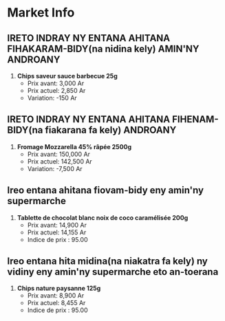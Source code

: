 # Market Info

## IRETO INDRAY NY ENTANA AHITANA FIHAKARAM-BIDY(na nidina kely) AMIN'NY ANDROANY

1. **Chips saveur sauce barbecue 25g**
   - Prix avant: 3,000 Ar
   - Prix actuel: 2,850 Ar
   - Variation: -150 Ar

## IRETO INDRAY NY ENTANA AHITANA FIHENAM-BIDY(na fiakarana fa kely) ANDROANY

1. **Fromage Mozzarella 45% râpée 2500g**
   - Prix avant: 150,000 Ar
   - Prix actuel: 142,500 Ar
   - Variation: -7,500 Ar

## Ireo entana ahitana fiovam-bidy eny amin'ny supermarche

1. **Tablette de chocolat blanc noix de coco caramélisée 200g**
   - Prix avant: 14,900 Ar
   - Prix actuel: 14,155 Ar
   - Indice de prix : 95.00

## Ireo entana hita midina(na niakatra fa kely) ny vidiny eny amin'ny supermarche eto an-toerana

1. **Chips nature paysanne 125g**
   - Prix avant: 8,900 Ar
   - Prix actuel: 8,455 Ar
   - Indice de prix : 95.00

